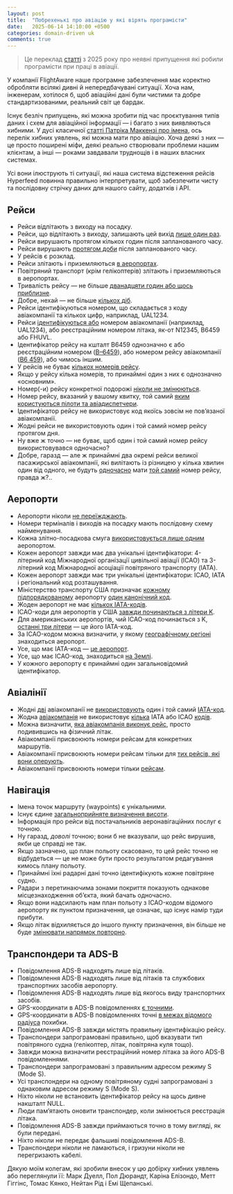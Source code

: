 ```yaml
---
layout: post
title:  "Побрехенькі про авіацію у які вірять програмісти"
date:   2025-06-14 14:10:00 +0500
categories: domain-driven uk
comments: true
---
```


> Це переклад [статті](https://flightaware.engineering/falsehoods-programmers-believe-about-aviation/) з 2025 року про неявні припущення які робили програмісти при праці в авіації.


У компанії FlightAware наше програмне забезпечення має коректно обробляти всілякі дивні й непередбачувані ситуації. Хоча нам, інженерам, хотілося б, щоб авіаційні дані були чистими та добре стандартизованими, реальний світ це бардак.

Існує безліч припущень, які можна зробити під час проєктування типів даних і схем для авіаційної інформації — і багато з них виявляються хибними. У дусі класичної [статті Патріка Маккензі про імена](https://kant2002.github.io/domain-driven/uk/2025/06/14/falsehoods-programmer-believe-about-names.html), ось перелік хибних уявлень, які можна мати про авіацію. Хоча деякі з них — це просто поширені міфи, деякі реально створювали проблеми нашим клієнтам, а інші — роками завдавали труднощів і в наших власних системах.

Усі вони ілюструють ті ситуації, які наша система відстеження рейсів Hyperfeed повинна правильно інтерпретувати, щоб забезпечити чисту та послідовну стрічку даних для нашого сайту, додатків і API.

## Рейси

- Рейси відлітають з виходу на посадку.
- Рейси, що відлітають з виходу, залишають цей вихід [лише один раз](https://www.flightaware.com/live/flight/AFR1/history/20250514/2040Z/KJFK/LFPG?ref=flightaware.engineering).
- Рейси вирушають протягом кількох годин після запланованого часу.
- Рейси вирушають [протягом доби](https://www.flightaware.com/live/flight/PDT5965/history/20250508/2224Z/KCHO/KCLT?ref=flightaware.engineering) після запланованого часу.
- У рейсів є розклад.
- Рейси злітають і приземляються [в аеропортах](https://www.flightaware.com/live/flight/N144NE/history/20250518/1747Z/KPSM/L%2042.98589%20-71.12891?ref=flightaware.engineering).
- Повітряний транспорт (крім гелікоптерів) злітають і приземляються в аеропортах.
- Тривалість рейсу — не більше [дванадцяти годин або щось приблизне](https://www.flightaware.com/live/flight/SIA21/history/20250516/1345Z/KEWR/WSSS?ref=flightaware.engineering).
- Добре, нехай — не більше [кількох діб](https://www.flightaware.com/live/flight/HBAL812/history/20190717/1738Z?ref=flightaware.engineering).
- Рейси ідентифікуються номером, що складається з коду авіакомпанії та кількох цифр, наприклад, UAL1234.
- Рейси [ідентифікуються або](https://www.flightaware.com/live/flight/C6031/history/20250521/1752Z/KBID/KFMH?ref=flightaware.engineering) номером авіакомпанії (наприклад, UAL1234), або реєстраційним номером літака, як-от N12345, B6459 або FHUVL.
- Ідентифікатор рейсу на кшталт B6459 однозначно є або реєстраційним номером ([B–6459](https://www.flightaware.com/live/flight/B6459?ref=flightaware.engineering)), або номером рейсу авіакомпанії ([B6 459](https://www.flightaware.com/live/flight/JBU459?ref=flightaware.engineering)), або чимось іншим.
- У рейсів не буває [кількох номерів рейсу](https://en.wikipedia.org/wiki/Change_of_gauge_(aviation)?ref=flightaware.engineering).
- Якщо у рейсу кілька номерів, то принаймні один з них є однозначно «основним».
- Номер(-и) рейсу конкретної подорожі [ніколи не змінюються](https://web.archive.org/web/20230328124705/https://community.southwest.com/t5/Blog/The-Science-behind-Flight-Numbers/ba-p/42760).
- Номер рейсу, вказаний у вашому квитку, той самий [яким користуються пілоти та авіадиспетчери](https://www.eurocontrol.int/service/call-sign-similarity-service?ref=flightaware.engineering).
- Ідентифікатор рейсу не використовує код якоїсь зовсім не пов’язаної авіакомпанії.
- Жодні рейси не використовують один і той самий номер рейсу протягом дня.
- Ну вже ж точно — не буває, щоб один і той самий номер рейсу використовувався одночасно?
- Добре, гаразд — але ж принаймні два окремі рейси великої пасажирської авіакомпанії, які вилітають із різницею у кілька хвилин один від одного, не будуть [одночасно](https://www.flightaware.com/live/flight/AAL2586/history/20250509/1935Z/TBPB/KCLT?ref=flightaware.engineering) мати [той самий](https://www.flightaware.com/live/flight/AAL2586/history/20250508/1935Z/TBPB/KCLT?ref=flightaware.engineering) номер рейсу, правда ж?..

## Аеропорти

- Аеропорти ніколи [не переїжджають](https://en.wikipedia.org/wiki/Atat%C3%BCrk_Airport?ref=flightaware.engineering#Closure).
- Номери терміналів і виходів на посадку мають послідовну схему найменування.
- Кожна злітно-посадкова смуга [використовується лише одним](https://en.wikipedia.org/wiki/Atat%C3%BCrk_Airport?ref=flightaware.engineering#Closure) аеропортом.
- Кожен аеропорт завжди має два унікальні ідентифікатори: 4-літерний код Міжнародної організації цивільної авіації (ICAO) та 3-літерний код Міжнародної асоціації повітряного транспорту (IATA).
- Кожен аеропорт завжди має три унікальні ідентифікатори: ICAO, IATA і регіональний код розташування.
- Міністерство транспорту США призначає [кожному підпорядкованому](https://www.faa.gov/air_traffic/flight_info/aeronav/aero_data/loc_id_search/Encodes_Decodes/?ref=flightaware.engineering) аеропорту [один канонічний код](https://www.bts.gov/topics/airlines-and-airports/world-airport-codes?ref=flightaware.engineering).
- Жоден аеропорт не має [кількох IATA-кодів](https://en.wikipedia.org/wiki/EuroAirport_Basel_Mulhouse_Freiburg?ref=flightaware.engineering).
- ICAO-коди для аеропортів у США [завжди починаються з літери K](https://www.flightaware.com/live/airport/PANC?ref=flightaware.engineering).
- Для американських аеропортів, чий ICAO-код починається з K, [останні три літери](https://en.wikipedia.org/wiki/McClellan%E2%80%93Palomar_Airport?ref=flightaware.engineering) — це його IATA-код.
- За ICAO-кодом можна визначити, у якому [географічному регіоні](https://www.flightaware.com/live/airport/NZIR?ref=flightaware.engineering) знаходиться аеропорт.
- Усе, що має IATA-код — [це аеропорт](https://en.wikipedia.org/wiki/List_of_IATA-indexed_railway_stations,_bus_stations_and_ferry_terminals?ref=flightaware.engineering).
- Усе, що має ICAO-код, знаходиться [на Землі](https://en.wikipedia.org/wiki/Jezero_(crater)?ref=flightaware.engineering).
- У кожного аеропорту є принаймні один загальновідомий ідентифікатор.

## Авіалінії

- Жодні [дві](https://en.wikipedia.org/wiki/SkyJet_Airlines?ref=flightaware.engineering) авіакомпанії не [використовують](https://en.wikipedia.org/wiki/Euroavia_Airlines?ref=flightaware.engineering) один і той самий [IATA-код](https://en.wikipedia.org/wiki/Airline_codes?ref=flightaware.engineering#IATA_airline_designator).
- Жодна [авіакомпанія](https://en.wikipedia.org/wiki/EasyJet_UK?ref=flightaware.engineering) не використовує [кілька](https://en.wikipedia.org/wiki/EasyJet_Europe?ref=flightaware.engineering) IATA або ICAO [кодів](https://en.wikipedia.org/wiki/EasyJet_Switzerland?ref=flightaware.engineering).
- Можна визначити, [яка авіакомпанія виконує рейс](https://en.wikipedia.org/wiki/Aircraft_lease?ref=flightaware.engineering#Wet_lease), просто подивившись на фізичний літак.
- Авіакомпанії присвоюють номери рейсам для конкретних маршрутів.
- Авіакомпанії присвоюють номери рейсам тільки для [тих рейсів, які вони оперують](https://en.wikipedia.org/wiki/Codeshare_agreement?ref=flightaware.engineering).
- Авіакомпанії присвоюють номери тільки [рейсам](https://www.flyertalk.com/forum/air-france-frequence-plus/1325488-how-fly-mlh-bsl.html?ref=flightaware.engineering).

## Навігація

- Імена точок маршруту (waypoints) є унікальними.
- Існує єдине [загальноприйняте визначення висоти](https://en.wikipedia.org/wiki/Altitude?ref=flightaware.engineering#In_aviation).
- Інформація про рейси від постачальників аеронавігаційних послуг є точною.
- Ну гаразд, *доволі* точною; вони б не вказували, що рейс вирушив, якби це справді не так.
- Якщо зазначено, що план польоту скасовано, то цей рейс точно не відбудеться — це не може бути просто результатом редагування кимось плану польоту.
- Принаймні їхні радарні дані точно ідентифікують кожне повітряне судно.
- Радари з перетинаючима зонами покриття показують однакове місцезнаходження об’єкта, який бачать одночасно.
- Якщо вони надсилають нам план польоту з ICAO-кодом відомого аеропорту як пунктом призначення, це означає, що існує намір туди прибути.
- Якщо літак відхиляється до іншого пункту призначення, він більше не буде [змінювати напрямок повторно](https://www.flightaware.com/live/flight/AAL1372/history/20250516/1410Z/KMIA/KRIC?ref=flightaware.engineering).

## Транспондери та ADS-B

- Повідомлення ADS-B надходять лише від літаків.
- Повідомлення ADS-B надходять лише від літаків та службових транспортних засобів аеропорту.
- Повідомлення ADS-B надходять лише від якогось виду транспортних засобів.
- GPS-координати в ADS-B повідомленнях [є точними](https://en.wikipedia.org/wiki/Dilution_of_precision_(navigation)?ref=flightaware.engineering).
- GPS-координати в ADS-B повідомленнях точні [в межах відомого радіуса](https://en.wikipedia.org/wiki/Spoofing_attack?ref=flightaware.engineering#Global_navigation_satellite_system_spoofing) похибки.
- Повідомлення ADS-B завжди містять правильну ідентифікацію рейсу.
- Транспондери запрограмовані правильно, щоб вказувати тип повітряного судна (гелікоптер, літак, повітряна куля тощо).
- Завжди можна визначити реєстраційний номер літака за його ADS-B повідомленнями.
- Транспондери запрограмовані з правильним адресом режиму S (Mode S).
- Усі транспондери на одному повітряному судні запрограмовані з однаковим адресом режиму S (Mode S).
- Ніхто ніколи не встановить ідентифікатор рейсу на щось дивне накшталт NULL.
- Люди пам’ятають оновити транспондер, коли змінюється реєстрація літака.
- Повідомлення ADS-B завжди приймаються точно в тому вигляді, як були передані.
- Ніхто ніколи не передає фальшиві повідомлення ADS-B.
- Транспондери ніколи не ламаються, і гризуни ніколи не перегризають кабелі.

Дякую моїм колегам, які зробили внесок у цю добірку хибних уявлень або переглянули її: Марк Дуелл, Пол Дюрандт, Каріна Елізондо, Метт Гіггінс, Томас Кянко, Нейтан Рід і Емі Щепанські.

